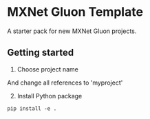 # MXNet Gluon Template

A starter pack for new MXNet Gluon projects.

## Getting started

1) Choose project name

And change all references to 'myproject'

2) Install Python package

`pip install -e .`